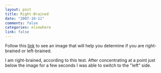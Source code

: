 ```yaml
--- 
layout: post
title: Right-Brained
date: "2007-10-11"
comments: false
categories: elsewhere
link: false
---
```

Follow this <a href="http://www.news.com.au/heraldsun/story/0,21985,22556281-661,00.html" title="Right Brain v Left Brain">link</a> to see an image that will help you determine if you are right-brained or left-brained.

I am right-brained, according to this test.  After concentrating at a point just below the image for a few seconds I was able to switch to the "left" side.
